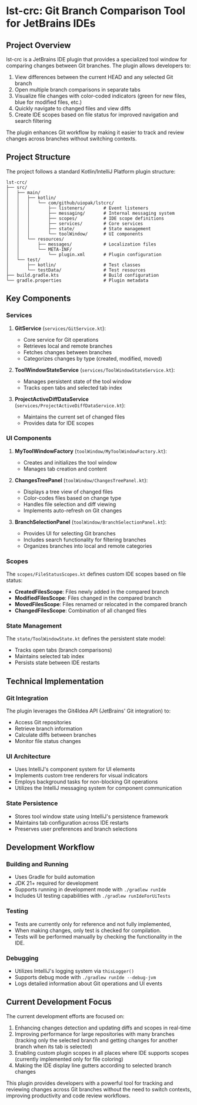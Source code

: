 
# lst-crc: Git Branch Comparison Tool for JetBrains IDEs

## Project Overview

lst-crc is a JetBrains IDE plugin that provides a specialized tool window for comparing changes between Git branches. The plugin allows developers to:

1. View differences between the current HEAD and any selected Git branch
2. Open multiple branch comparisons in separate tabs
3. Visualize file changes with color-coded indicators (green for new files, blue for modified files, etc.)
4. Quickly navigate to changed files and view diffs
5. Create IDE scopes based on file status for improved navigation and search filtering

The plugin enhances Git workflow by making it easier to track and review changes across branches without switching contexts.

## Project Structure

The project follows a standard Kotlin/IntelliJ Platform plugin structure:

```
lst-crc/
├── src/
│   ├── main/
│   │   ├── kotlin/
│   │   │   └── com/github/uiopak/lstcrc/
│   │   │       ├── listeners/       # Event listeners
│   │   │       ├── messaging/       # Internal messaging system
│   │   │       ├── scopes/          # IDE scope definitions
│   │   │       ├── services/        # Core services
│   │   │       ├── state/           # State management
│   │   │       └── toolWindow/      # UI components
│   │   └── resources/
│   │       ├── messages/            # Localization files
│   │       └── META-INF/
│   │           └── plugin.xml       # Plugin configuration
│   └── test/
│       ├── kotlin/                  # Test classes
│       └── testData/                # Test resources
├── build.gradle.kts                 # Build configuration
└── gradle.properties                # Plugin metadata
```

## Key Components

### Services

1. **GitService** (`services/GitService.kt`):
   - Core service for Git operations
   - Retrieves local and remote branches
   - Fetches changes between branches
   - Categorizes changes by type (created, modified, moved)

2. **ToolWindowStateService** (`services/ToolWindowStateService.kt`):
   - Manages persistent state of the tool window
   - Tracks open tabs and selected tab index

3. **ProjectActiveDiffDataService** (`services/ProjectActiveDiffDataService.kt`):
   - Maintains the current set of changed files
   - Provides data for IDE scopes

### UI Components

1. **MyToolWindowFactory** (`toolWindow/MyToolWindowFactory.kt`):
   - Creates and initializes the tool window
   - Manages tab creation and content

2. **ChangesTreePanel** (`toolWindow/ChangesTreePanel.kt`):
   - Displays a tree view of changed files
   - Color-codes files based on change type
   - Handles file selection and diff viewing
   - Implements auto-refresh on Git changes

3. **BranchSelectionPanel** (`toolWindow/BranchSelectionPanel.kt`):
   - Provides UI for selecting Git branches
   - Includes search functionality for filtering branches
   - Organizes branches into local and remote categories

### Scopes

The `scopes/FileStatusScopes.kt` defines custom IDE scopes based on file status:
- **CreatedFilesScope**: Files newly added in the compared branch
- **ModifiedFilesScope**: Files changed in the compared branch
- **MovedFilesScope**: Files renamed or relocated in the compared branch
- **ChangedFilesScope**: Combination of all changed files

### State Management

The `state/ToolWindowState.kt` defines the persistent state model:
- Tracks open tabs (branch comparisons)
- Maintains selected tab index
- Persists state between IDE restarts

## Technical Implementation

### Git Integration
The plugin leverages the Git4Idea API (JetBrains' Git integration) to:
- Access Git repositories
- Retrieve branch information
- Calculate diffs between branches
- Monitor file status changes

### UI Architecture
- Uses IntelliJ's component system for UI elements
- Implements custom tree renderers for visual indicators
- Employs background tasks for non-blocking Git operations
- Utilizes the IntelliJ messaging system for component communication

### State Persistence
- Stores tool window state using IntelliJ's persistence framework
- Maintains tab configuration across IDE restarts
- Preserves user preferences and branch selections

## Development Workflow

### Building and Running
- Uses Gradle for build automation
- JDK 21+ required for development
- Supports running in development mode with `./gradlew runIde`
- Includes UI testing capabilities with `./gradlew runIdeForUiTests`

### Testing
- Tests are currently only for reference and not fully implemented,
- When making changes, only test is checked for compilation.
- Tests will be performed manually by checking the functionality in the IDE.

### Debugging
- Utilizes IntelliJ's logging system via `thisLogger()`
- Supports debug mode with `./gradlew runIde --debug-jvm`
- Logs detailed information about Git operations and UI events

## Current Development Focus

The current development efforts are focused on:
1. Enhancing changes detection and updating diffs and scopes in real-time
2. Improving performance for large repositories with many branches (tracking only the selected branch and getting changes for another branch when its tab is selected)
3. Enabling custom plugin scopes in all places where IDE supports scopes (currently implemented only for file coloring)
4. Making the IDE display line gutters according to selected branch changes

This plugin provides developers with a powerful tool for tracking and reviewing changes across Git branches without the need to switch contexts, improving productivity and code review workflows.